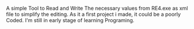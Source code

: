 A simple Tool to Read and Write The necessary values from RE4.exe as xml file to simplify the editing.
As it a first project i made, it could be a poorly Coded. 
I'm still in early stage of learning Programing.
